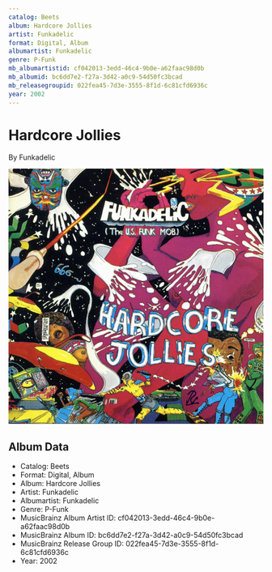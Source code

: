 ```yaml
---
catalog: Beets
album: Hardcore Jollies
artist: Funkadelic
format: Digital, Album
albumartist: Funkadelic
genre: P-Funk
mb_albumartistid: cf042013-3edd-46c4-9b0e-a62faac98d0b
mb_albumid: bc6dd7e2-f27a-3d42-a0c9-54d50fc3bcad
mb_releasegroupid: 022fea45-7d3e-3555-8f1d-6c81cfd6936c
year: 2002
---
```


# Hardcore Jollies

By Funkadelic

![](../../assets/beetscovers/Funkadelic-Hardcore_Jollies.jpg)

## Album Data

- Catalog: Beets
- Format: Digital, Album
- Album: Hardcore Jollies
- Artist: Funkadelic
- Albumartist: Funkadelic
- Genre: P-Funk
- MusicBrainz Album Artist ID: cf042013-3edd-46c4-9b0e-a62faac98d0b
- MusicBrainz Album ID: bc6dd7e2-f27a-3d42-a0c9-54d50fc3bcad
- MusicBrainz Release Group ID: 022fea45-7d3e-3555-8f1d-6c81cfd6936c
- Year: 2002

